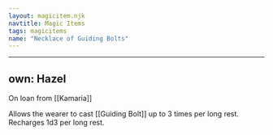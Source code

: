 ```yaml
---
layout: magicitem.njk
navtitle: Magic Items
tags: magicitems
name: "Necklace of Guiding Bolts"
---
```

---
own: Hazel
---

On loan from [[Kamaria]]

Allows the wearer to cast [[Guiding Bolt]] up to 3 times per long rest. Recharges 1d3 per long rest.